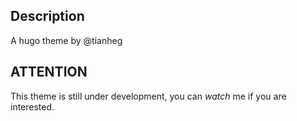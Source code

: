 ## Description

A hugo theme by @tianheg

## ATTENTION

This theme is still under development, you can *watch* me if you are interested.